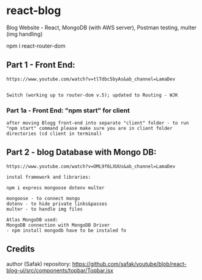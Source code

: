 # react-blog
Blog Website - React,  MongoDB (with AWS server), Postman testing, multer (img handling)

npm i react-router-dom 


## Part 1 - Front End:
    https://www.youtube.com/watch?v=tlTdbc5byAs&ab_channel=LamaDev


    Switch (working up to router-dom v.5); updated to Routing - WJK

### Part 1a - Front End:  "npm start" for client
    after moving Blogg front-end into separate "client" folder - to run "npm start" command please make sure you are in client folder directories (cd client in terminal)

## Part 2 - blog Database with Mongo DB: 
    https://www.youtube.com/watch?v=OML9f6LXUUs&ab_channel=LamaDev

    instal framework and libraries:

    npm i express mongoose dotenv multer

    mongoose - to connect mongo 
    dotenv - to hide private links&passes
    multer - to handle img files

    Atlas MongoDB used:
    MongoDB connection with MongoDB Driver
    - npm install mongodb have to be instaled fo 

## Credits
author (Safak) repository:
 https://github.com/safak/youtube/blob/react-blog-ui/src/components/topbar/Topbar.jsx



